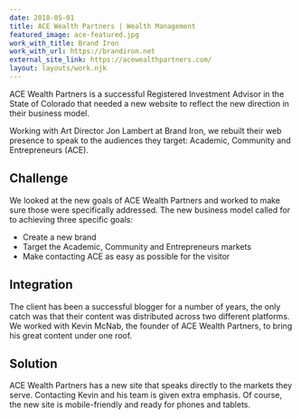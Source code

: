 ```yaml
---
date: 2018-05-01
title: ACE Wealth Partners | Wealth Management
featured_image: ace-featured.jpg
work_with_title: Brand Iron
work_with_url: https://brandiron.net
external_site_link: https://acewealthpartners.com/
layout: layouts/work.njk
---
```

ACE Wealth Partners is a successful Registered Investment Advisor in the State of Colorado that needed a new website to reflect the new direction in their business model.

Working with Art Director Jon Lambert at Brand Iron, we rebuilt their web presence to speak to the audiences they target: Academic, Community and Entrepreneurs (ACE).

## Challenge

We looked at the new goals of ACE Wealth Partners and worked to make sure those were specifically addressed. The new business model called for to achieving three specific goals:

- Create a new brand
- Target the Academic, Community and Entrepreneurs markets
- Make contacting ACE as easy as possible for the visitor

## Integration

The client has been a successful blogger for a number of years, the only catch was that their content was distributed across two different platforms. We worked with Kevin McNab, the founder of ACE Wealth Partners, to bring his great content under one roof.

## Solution

ACE Wealth Partners has a new site that speaks directly to the markets they serve. Contacting Kevin and his team is given extra emphasis.  Of course, the new site is mobile-friendly and ready for phones and tablets.
